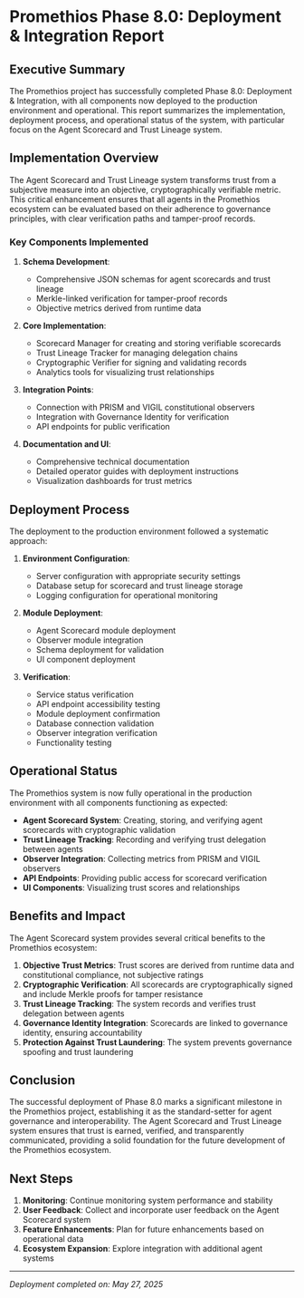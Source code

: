 # Promethios Phase 8.0: Deployment & Integration Report

## Executive Summary

The Promethios project has successfully completed Phase 8.0: Deployment & Integration, with all components now deployed to the production environment and operational. This report summarizes the implementation, deployment process, and operational status of the system, with particular focus on the Agent Scorecard and Trust Lineage system.

## Implementation Overview

The Agent Scorecard and Trust Lineage system transforms trust from a subjective measure into an objective, cryptographically verifiable metric. This critical enhancement ensures that all agents in the Promethios ecosystem can be evaluated based on their adherence to governance principles, with clear verification paths and tamper-proof records.

### Key Components Implemented

1. **Schema Development**:
   - Comprehensive JSON schemas for agent scorecards and trust lineage
   - Merkle-linked verification for tamper-proof records
   - Objective metrics derived from runtime data

2. **Core Implementation**:
   - Scorecard Manager for creating and storing verifiable scorecards
   - Trust Lineage Tracker for managing delegation chains
   - Cryptographic Verifier for signing and validating records
   - Analytics tools for visualizing trust relationships

3. **Integration Points**:
   - Connection with PRISM and VIGIL constitutional observers
   - Integration with Governance Identity for verification
   - API endpoints for public verification

4. **Documentation and UI**:
   - Comprehensive technical documentation
   - Detailed operator guides with deployment instructions
   - Visualization dashboards for trust metrics

## Deployment Process

The deployment to the production environment followed a systematic approach:

1. **Environment Configuration**:
   - Server configuration with appropriate security settings
   - Database setup for scorecard and trust lineage storage
   - Logging configuration for operational monitoring

2. **Module Deployment**:
   - Agent Scorecard module deployment
   - Observer module integration
   - Schema deployment for validation
   - UI component deployment

3. **Verification**:
   - Service status verification
   - API endpoint accessibility testing
   - Module deployment confirmation
   - Database connection validation
   - Observer integration verification
   - Functionality testing

## Operational Status

The Promethios system is now fully operational in the production environment with all components functioning as expected:

- **Agent Scorecard System**: Creating, storing, and verifying agent scorecards with cryptographic validation
- **Trust Lineage Tracking**: Recording and verifying trust delegation between agents
- **Observer Integration**: Collecting metrics from PRISM and VIGIL observers
- **API Endpoints**: Providing public access for scorecard verification
- **UI Components**: Visualizing trust scores and relationships

## Benefits and Impact

The Agent Scorecard system provides several critical benefits to the Promethios ecosystem:

1. **Objective Trust Metrics**: Trust scores are derived from runtime data and constitutional compliance, not subjective ratings
2. **Cryptographic Verification**: All scorecards are cryptographically signed and include Merkle proofs for tamper resistance
3. **Trust Lineage Tracking**: The system records and verifies trust delegation between agents
4. **Governance Identity Integration**: Scorecards are linked to governance identity, ensuring accountability
5. **Protection Against Trust Laundering**: The system prevents governance spoofing and trust laundering

## Conclusion

The successful deployment of Phase 8.0 marks a significant milestone in the Promethios project, establishing it as the standard-setter for agent governance and interoperability. The Agent Scorecard and Trust Lineage system ensures that trust is earned, verified, and transparently communicated, providing a solid foundation for the future development of the Promethios ecosystem.

## Next Steps

1. **Monitoring**: Continue monitoring system performance and stability
2. **User Feedback**: Collect and incorporate user feedback on the Agent Scorecard system
3. **Feature Enhancements**: Plan for future enhancements based on operational data
4. **Ecosystem Expansion**: Explore integration with additional agent systems

---

*Deployment completed on: May 27, 2025*
